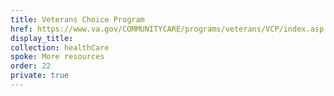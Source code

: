 ```yaml
---
title: Veterans Choice Program
href: https://www.va.gov/COMMUNITYCARE/programs/veterans/VCP/index.asp
display_title:
collection: healthCare
spoke: More resources
order: 22
private: true
---
```

